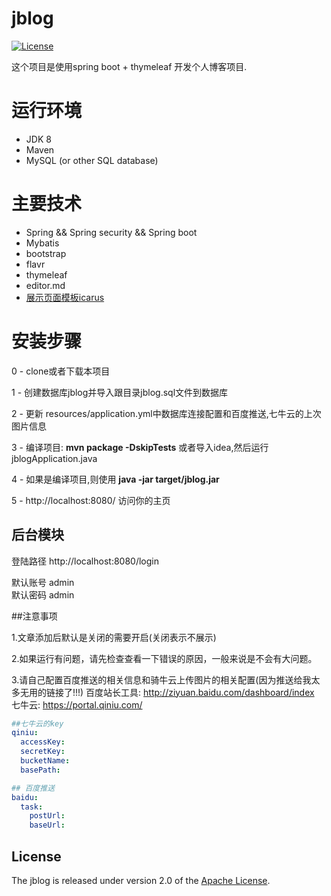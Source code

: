 # jblog
  
 [![License](https://img.shields.io/badge/license-Apache%202-4EB1BA.svg)](https://www.apache.org/licenses/LICENSE-2.0.html)

这个项目是使用spring boot + thymeleaf 开发个人博客项目.


# 运行环境
- JDK 8
- Maven
- MySQL (or other SQL database)

# 主要技术

- Spring && Spring security && Spring boot
- Mybatis
- bootstrap
- flavr
- thymeleaf
- editor.md
- [展示页面模板icarus](https://github.com/ppoffice/hexo-theme-icarus)



# 安装步骤

0 - clone或者下载本项目

1 - 创建数据库jblog并导入跟目录jblog.sql文件到数据库

2 - 更新 resources/application.yml中数据库连接配置和百度推送,七牛云的上次图片信息

3 - 编译项目: **mvn package -DskipTests** 或者导入idea,然后运行jblogApplication.java

4 - 如果是编译项目,则使用 **java -jar target/jblog.jar**

5 - http://localhost:8080/ 访问你的主页


## 后台模块

登陆路径 http://localhost:8080/login

默认账号 admin<br>
默认密码 admin

##注意事项

1.文章添加后默认是关闭的需要开启(关闭表示不展示)

2.如果运行有问题，请先检查查看一下错误的原因，一般来说是不会有大问题。

3.请自己配置百度推送的相关信息和骑牛云上传图片的相关配置(因为推送给我太多无用的链接了!!!)
百度站长工具: http://ziyuan.baidu.com/dashboard/index <br>
七牛云: https://portal.qiniu.com/

```yml
##七牛云的key
qiniu:
  accessKey:
  secretKey:
  bucketName:
  basePath:

## 百度推送
baidu:
  task:
    postUrl:
    baseUrl:


```


## License

The jblog is released under version 2.0 of the [Apache License](http://www.apache.org/licenses/LICENSE-2.0).

